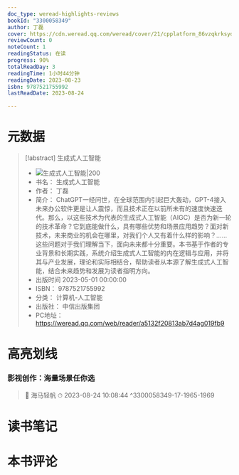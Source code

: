 ```yaml
---
doc_type: weread-highlights-reviews
bookId: "3300058349"
author: 丁磊
cover: https://cdn.weread.qq.com/weread/cover/21/cpplatform_86vzqkrksyddnbey84cgax/t7_cpplatform_86vzqkrksyddnbey84cgax1683702028.jpg
reviewCount: 0
noteCount: 1
readingStatus: 在读
progress: 90%
totalReadDay: 3
readingTime: 1小时44分钟
readingDate: 2023-08-23
isbn: 9787521755992
lastReadDate: 2023-08-24

---
```

# 元数据
> [!abstract] 生成式人工智能
> - ![ 生成式人工智能|200](https://cdn.weread.qq.com/weread/cover/21/cpplatform_86vzqkrksyddnbey84cgax/t7_cpplatform_86vzqkrksyddnbey84cgax1683702028.jpg)
> - 书名： 生成式人工智能
> - 作者： 丁磊
> - 简介： ChatGPT一经问世，在全球范围内引起巨大轰动，GPT-4接入未来办公软件更是让人震惊，而且技术正在以前所未有的速度快速迭代。那么，以这些技术为代表的生成式人工智能（AIGC）是否为新一轮的技术革命？它到底能做什么，具有哪些优势和场景应用趋势？面对新技术，未来商业的机会在哪里，对我们个人又有着什么样的影响？……这些问题对于我们理解当下，面向未来都十分重要。本书基于作者的专业背景和长期实践，系统介绍生成式人工智能的内在逻辑与应用，并将其与产业发展，理论和实际相结合，帮助读者从本源了解生成式人工智能，结合未来趋势和发展为读者指明方向。
> - 出版时间 2023-05-01 00:00:00
> - ISBN： 9787521755992
> - 分类： 计算机-人工智能
> - 出版社： 中信出版集团
> - PC地址：https://weread.qq.com/web/reader/a5132f20813ab7d4ag019fb9

# 高亮划线

### 影视创作：海量场景任你选

> 📌 海马轻帆 
> ⏱ 2023-08-24 10:08:44 ^3300058349-17-1965-1969

# 读书笔记

# 本书评论
